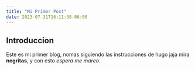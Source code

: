```yaml
---
title: "Mi Primer Post"
date: 2023-07-31T16:11:38-06:00
---
```

## Introduccion

Este es mi primer blog, nomas siguiendo las instrucciones de hugo jaja mira **negritas**, y con esto *espera me mareo*.
